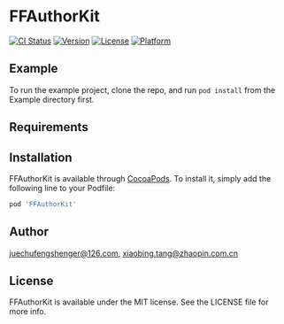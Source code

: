 # FFAuthorKit

[![CI Status](https://img.shields.io/travis/juechufengshenger@126.com/FFAuthorKit.svg?style=flat)](https://travis-ci.org/juechufengshenger@126.com/FFAuthorKit)
[![Version](https://img.shields.io/cocoapods/v/FFAuthorKit.svg?style=flat)](https://cocoapods.org/pods/FFAuthorKit)
[![License](https://img.shields.io/cocoapods/l/FFAuthorKit.svg?style=flat)](https://cocoapods.org/pods/FFAuthorKit)
[![Platform](https://img.shields.io/cocoapods/p/FFAuthorKit.svg?style=flat)](https://cocoapods.org/pods/FFAuthorKit)

## Example

To run the example project, clone the repo, and run `pod install` from the Example directory first.

## Requirements

## Installation

FFAuthorKit is available through [CocoaPods](https://cocoapods.org). To install
it, simply add the following line to your Podfile:

```ruby
pod 'FFAuthorKit'
```

## Author

juechufengshenger@126.com, xiaobing.tang@zhaopin.com.cn

## License

FFAuthorKit is available under the MIT license. See the LICENSE file for more info.
